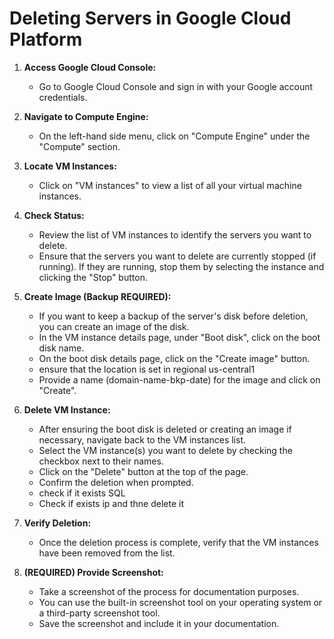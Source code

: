 # Deleting Servers in Google Cloud Platform

1. **Access Google Cloud Console:**
   - Go to Google Cloud Console and sign in with your Google account credentials.

2. **Navigate to Compute Engine:**
   - On the left-hand side menu, click on "Compute Engine" under the "Compute" section.

3. **Locate VM Instances:**
   - Click on "VM instances" to view a list of all your virtual machine instances.

4. **Check Status:**
   - Review the list of VM instances to identify the servers you want to delete.
   - Ensure that the servers you want to delete are currently stopped (if running). If they are running, stop them by selecting the instance and clicking the "Stop" button.

5. **Create Image (Backup REQUIRED):**
   - If you want to keep a backup of the server's disk before deletion, you can create an image of the disk.
   - In the VM instance details page, under "Boot disk", click on the boot disk name.
   - On the boot disk details page, click on the "Create image" button.
   - ensure that the location is set in regional us-central1
   - Provide a name (domain-name-bkp-date) for the image and click on "Create".

6. **Delete VM Instance:**
   - After ensuring the boot disk is deleted or creating an image if necessary, navigate back to the VM instances list.
   - Select the VM instance(s) you want to delete by checking the checkbox next to their names.
   - Click on the "Delete" button at the top of the page.
   - Confirm the deletion when prompted.
   - check if it exists SQL
   - Check if exists ip and thne delete it

7. **Verify Deletion:**
   - Once the deletion process is complete, verify that the VM instances have been removed from the list.

8. **(REQUIRED) Provide Screenshot:**
   - Take a screenshot of the process for documentation purposes.
   - You can use the built-in screenshot tool on your operating system or a third-party screenshot tool.
   - Save the screenshot and include it in your documentation.
